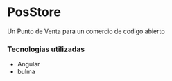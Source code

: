 # PosStore

Un Punto de Venta para un comercio de codigo abierto

### Tecnologias utilizadas

- Angular
- bulma
